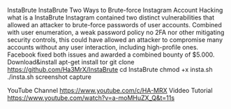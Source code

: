 InstaBrute
InstaBrute Two Ways to Brute-force Instagram Account Hacking
what is a InstaBrute
Instagram contained two distinct vulnerabilities that allowed an attacker to brute-force
passwords of user accounts. Combined with user enumeration, a weak password policy
no 2FA nor other mitigating security controls, this could have allowed an attacker to compromise
many accounts without any user interaction, including high-profile ones.
Facebook fixed both issues and awarded a combined bounty of $5.000.
Download&install
apt-get install tor
git clone https://github.com/Ha3MrX/InstaBrute
cd InstaBrute
chmod +x insta.sh
./insta.sh
screenshot
capture

YouTube Channel
https://www.youtube.com/c/HA-MRX
Viddeo Tutorial
https://www.youtube.com/watch?v=a-moMHuZX_Q&t=11s
